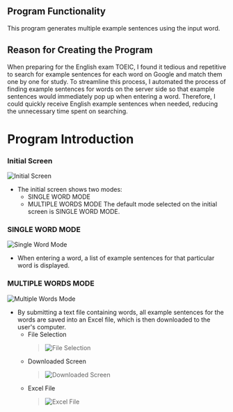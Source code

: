 ## Program Functionality
This program generates multiple example sentences using the input word.

## Reason for Creating the Program
When preparing for the English exam TOEIC, I found it tedious and repetitive to search for example sentences for each word on Google and match them one by one for study. To streamline this process, I automated the process of finding example sentences for words on the server side so that example sentences would immediately pop up when entering a word. Therefore, I could quickly receive English example sentences when needed, reducing the unnecessary time spent on searching.

# Program Introduction
### Initial Screen
![Initial Screen](https://github.com/dydtkddl/ENword_redkiwi_Crolling/assets/114085307/bdaccfa5-cbf6-4b98-9087-3ea320a0e639)
* The initial screen shows two modes:
  * SINGLE WORD MODE
  * MULTIPLE WORDS MODE
  The default mode selected on the initial screen is SINGLE WORD MODE.

### SINGLE WORD MODE
![Single Word Mode](https://github.com/dydtkddl/ENword_redkiwi_Crolling/assets/114085307/d61d135a-8b2f-4302-b14e-96fc1e964ce0)
* When entering a word, a list of example sentences for that particular word is displayed.

### MULTIPLE WORDS MODE
![Multiple Words Mode](https://github.com/dydtkddl/ENword_redkiwi_Crolling/assets/114085307/0969b21b-afd1-4585-b11b-c9945fe8e660)
- By submitting a text file containing words, all example sentences for the words are saved into an Excel file, which is then downloaded to the user's computer.
  * File Selection
    > ![File Selection](https://github.com/dydtkddl/ENword_redkiwi_Crolling/assets/114085307/d1d37001-6355-45a2-92c3-2417599e4199)
  * Downloaded Screen
    > ![Downloaded Screen](https://github.com/dydtkddl/ENword_redkiwi_Crolling/assets/114085307/e35407b3-14b8-481a-a79a-b12c5061d1c4)
  * Excel File
    > ![Excel File](https://github.com/dydtkddl/ENword_redkiwi_Crolling/assets/114085307/bb28ec2c-4bdd-437a-bc06-6141b60e4cd1)
